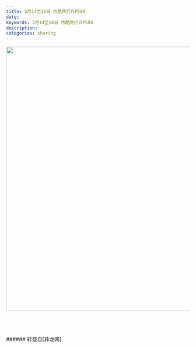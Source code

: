 ```yaml
---
title: 3月14至16日 杰酷两打只P500
date: 
keywords: 3月14至16日 杰酷两打只P500
description: 
categories: sharing
---
```

<td class="t_f" id="postmessage_579423">

<div align="center"><img alt="" border="0" class="zoom" data-cf-modified-c355276c0b6941d34c2bbc50-="" file="https://1.bp.blogspot.com/-YDA2x0_dIcs/WL7NN1ETLsI/AAAAAAABAlw/8Z35cCR1hBgo2Xl6FnBLIezJ2BNEr3t2QCLcB/s1600/Jco%2Bdonuts%2B5th%2Banniv%2Bpromo%2Bmar%2B2017.jpg" height="720" id="aimg_iELml" onclick="" onmouseover="" src="https://1.bp.blogspot.com/-YDA2x0_dIcs/WL7NN1ETLsI/AAAAAAABAlw/8Z35cCR1hBgo2Xl6FnBLIezJ2BNEr3t2QCLcB/s1600/Jco%2Bdonuts%2B5th%2Banniv%2Bpromo%2Bmar%2B2017.jpg" style="cursor:pointer" width="720"/></div><br/>
<br/>
<div align="center"><img alt="" border="0" class="zoom" data-cf-modified-c355276c0b6941d34c2bbc50-="" file="http://www.clipartkid.com/images/749/cute-kawaii-yummy-doughnut-illustr-ation-art-print-for-kids-and-adults-RAWMwY-clipart.jpg" id="aimg_GUH9y" lazyloadthumb="1" onclick="" onmouseover="" src="http://www.clipartkid.com/images/749/cute-kawaii-yummy-doughnut-illustr-ation-art-print-for-kids-and-adults-RAWMwY-clipart.jpg"/></div><br/>
<br/>
</td>
###### 转载自[菲龙网]